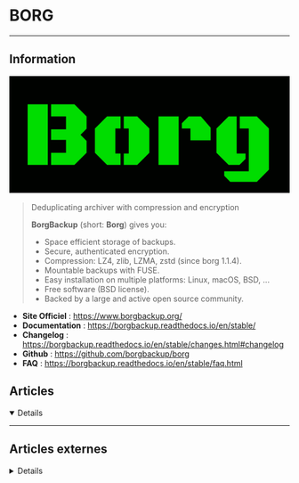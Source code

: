 # BORG
---

## <i class="fa-solid fa-hashtag"></i> Information

![Logo](../../_media/apps/borg/borgbackup_logo.svg ':size=250 :no-zoom')


> <i class="fa-solid fa-quote-left"></i> Deduplicating archiver with compression and encryption
>
> **BorgBackup** (short: **Borg**) gives you:
> - Space efficient storage of backups.
> - Secure, authenticated encryption.
> - Compression: LZ4, zlib, LZMA, zstd (since borg 1.1.4).
> - Mountable backups with FUSE.
> - Easy installation on multiple platforms: Linux, macOS, BSD, ...
> - Free software (BSD license).
> - Backed by a large and active open source community. <i class="fa-solid fa-quote-left fa-rotate-180"></i>


- <i class="fa-solid fa-globe"></i> **Site Officiel** : https://www.borgbackup.org/ 
- <i class="fa-solid fa-book"></i> **Documentation** : https://borgbackup.readthedocs.io/en/stable/
- <i class="fa-solid fa-file-circle-question"></i> **Changelog** : https://borgbackup.readthedocs.io/en/stable/changes.html#changelog 
- <i class="fa-brands fa-github"></i> **Github** : https://github.com/borgbackup/borg
- <i class="far fa-question-circle"></i> **FAQ** : https://borgbackup.readthedocs.io/en/stable/faq.html

## <i class="fa-regular fa-newspaper"></i> Articles

<details open>

</details>

---

## <i class="fa-solid fa-glasses"></i> Articles externes

<details>

- [BorgBackup ou la sauvegarde facile](https://fljd.in/2021/08/24/borg-ou-la-sauvegarde-facile/)
- [[Geek] C'est bien, c'est beau, c'est BORG.](https://ouafnico.shivaserv.fr/posts/geek-borg/)
- [Alias et fonctions pour Borgbackup](https://djan-gicquel.fr/alias-et-fonctions-pour-borg-backup)
- [Append-only backups with borg to another VPS or dedicated server](https://www.howtoforge.com/append-only-backups-with-borg-to-another-vps-or-dedicated-server/)
- [Backing Up VM Files with BORG](https://opensourceforu.com/2020/02/backing-up-vm-files-with-borg/)
- [Retour d’expérience avec Borg comme outil de sauvegarde](https://blog.genma.fr/?Retour-d-experience-avec-Borg-comme-outil-de-sauvegarde)
- [Ne procrastinez plus vos sauvegardes grâce à Borg](https://connect.ed-diamond.com/Linux-Pratique/LP-098/Ne-procrastinez-plus-vos-sauvegardes-grace-a-Borg3)


</details>
